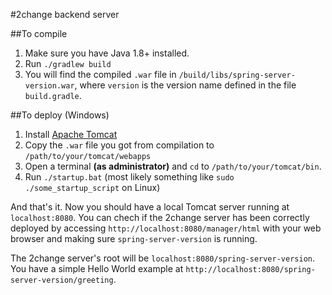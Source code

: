 #2change backend server

##To compile
1. Make sure you have Java 1.8+ installed.
2. Run `./gradlew build`
3. You will find the compiled `.war` file in `/build/libs/spring-server-version.war`, where `version` is the version name defined in the file `build.gradle`.

##To deploy (Windows)
1. Install [Apache Tomcat](http://tomcat.apache.org/)
2. Copy the `.war` file you got from compilation to `/path/to/your/tomcat/webapps`
3. Open a terminal **(as administrator)** and `cd` to `/path/to/your/tomcat/bin`.
4. Run `./startup.bat` (most likely something like `sudo ./some_startup_script` on Linux)


And that's it. Now you should have a local Tomcat server running at `localhost:8080`. You can chech if the 2change server has been correctly deployed by accessing `http://localhost:8080/manager/html` with your web browser and making sure `spring-server-version` is running.

The 2change server's root will be `localhost:8080/spring-server-version`. You have a simple Hello World example at `http://localhost:8080/spring-server-version/greeting`.
